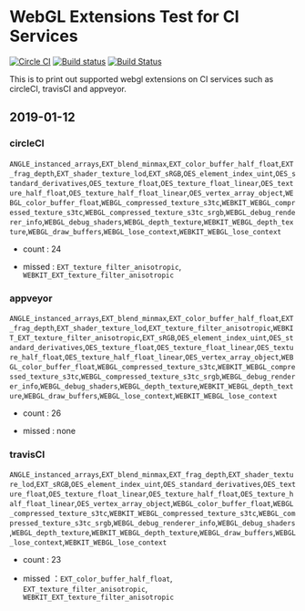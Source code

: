 # WebGL Extensions Test for CI Services

[![Circle CI](https://circleci.com/gh/fuzhenn/webgl-extensions.svg?style=shield)](https://circleci.com/gh/fuzhenn/webgl-extensions) [![Build status](https://ci.appveyor.com/api/projects/status/oe3t4yryw7vdlxee?svg=true)](https://ci.appveyor.com/project/fuzhenn/webgl-extensions) [![Build Status](https://travis-ci.org/fuzhenn/ci-webgl-extensions.svg?branch=master)](https://travis-ci.org/fuzhenn/ci-webgl-extensions)

This is to print out supported webgl extensions on CI services such as circleCI, travisCI and appveyor.

## 2019-01-12

### circleCI

`ANGLE_instanced_arrays`,`EXT_blend_minmax`,`EXT_color_buffer_half_float`,`EXT_frag_depth`,`EXT_shader_texture_lod`,`EXT_sRGB`,`OES_element_index_uint`,`OES_standard_derivatives`,`OES_texture_float`,`OES_texture_float_linear`,`OES_texture_half_float`,`OES_texture_half_float_linear`,`OES_vertex_array_object`,`WEBGL_color_buffer_float`,`WEBGL_compressed_texture_s3tc`,`WEBKIT_WEBGL_compressed_texture_s3tc`,`WEBGL_compressed_texture_s3tc_srgb`,`WEBGL_debug_renderer_info`,`WEBGL_debug_shaders`,`WEBGL_depth_texture`,`WEBKIT_WEBGL_depth_texture`,`WEBGL_draw_buffers`,`WEBGL_lose_context`,`WEBKIT_WEBGL_lose_context`

* count : 24

* missed : `EXT_texture_filter_anisotropic`, `WEBKIT_EXT_texture_filter_anisotropic`

### appveyor

`ANGLE_instanced_arrays`,`EXT_blend_minmax`,`EXT_color_buffer_half_float`,`EXT_frag_depth`,`EXT_shader_texture_lod`,`EXT_texture_filter_anisotropic`,`WEBKIT_EXT_texture_filter_anisotropic`,`EXT_sRGB`,`OES_element_index_uint`,`OES_standard_derivatives`,`OES_texture_float`,`OES_texture_float_linear`,`OES_texture_half_float`,`OES_texture_half_float_linear`,`OES_vertex_array_object`,`WEBGL_color_buffer_float`,`WEBGL_compressed_texture_s3tc`,`WEBKIT_WEBGL_compressed_texture_s3tc`,`WEBGL_compressed_texture_s3tc_srgb`,`WEBGL_debug_renderer_info`,`WEBGL_debug_shaders`,`WEBGL_depth_texture`,`WEBKIT_WEBGL_depth_texture`,`WEBGL_draw_buffers`,`WEBGL_lose_context`,`WEBKIT_WEBGL_lose_context`

* count : 26

* missed : none

### travisCI

`ANGLE_instanced_arrays`,`EXT_blend_minmax`,`EXT_frag_depth`,`EXT_shader_texture_lod`,`EXT_sRGB`,`OES_element_index_uint`,`OES_standard_derivatives`,`OES_texture_float`,`OES_texture_float_linear`,`OES_texture_half_float`,`OES_texture_half_float_linear`,`OES_vertex_array_object`,`WEBGL_color_buffer_float`,`WEBGL_compressed_texture_s3tc`,`WEBKIT_WEBGL_compressed_texture_s3tc`,`WEBGL_compressed_texture_s3tc_srgb`,`WEBGL_debug_renderer_info`,`WEBGL_debug_shaders`,`WEBGL_depth_texture`,`WEBKIT_WEBGL_depth_texture`,`WEBGL_draw_buffers`,`WEBGL_lose_context`,`WEBKIT_WEBGL_lose_context`

* count :  23

* missed ：`EXT_color_buffer_half_float`, `EXT_texture_filter_anisotropic`, `WEBKIT_EXT_texture_filter_anisotropic`
